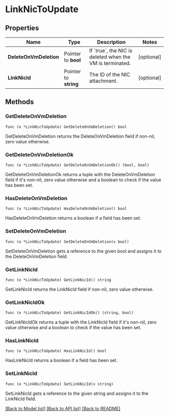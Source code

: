# LinkNicToUpdate

## Properties

Name | Type | Description | Notes
------------ | ------------- | ------------- | -------------
**DeleteOnVmDeletion** | Pointer to **bool** | If &#x60;true&#x60;, the NIC is deleted when the VM is terminated. | [optional] 
**LinkNicId** | Pointer to **string** | The ID of the NIC attachment. | [optional] 

## Methods

### GetDeleteOnVmDeletion

`func (o *LinkNicToUpdate) GetDeleteOnVmDeletion() bool`

GetDeleteOnVmDeletion returns the DeleteOnVmDeletion field if non-nil, zero value otherwise.

### GetDeleteOnVmDeletionOk

`func (o *LinkNicToUpdate) GetDeleteOnVmDeletionOk() (bool, bool)`

GetDeleteOnVmDeletionOk returns a tuple with the DeleteOnVmDeletion field if it's non-nil, zero value otherwise
and a boolean to check if the value has been set.

### HasDeleteOnVmDeletion

`func (o *LinkNicToUpdate) HasDeleteOnVmDeletion() bool`

HasDeleteOnVmDeletion returns a boolean if a field has been set.

### SetDeleteOnVmDeletion

`func (o *LinkNicToUpdate) SetDeleteOnVmDeletion(v bool)`

SetDeleteOnVmDeletion gets a reference to the given bool and assigns it to the DeleteOnVmDeletion field.

### GetLinkNicId

`func (o *LinkNicToUpdate) GetLinkNicId() string`

GetLinkNicId returns the LinkNicId field if non-nil, zero value otherwise.

### GetLinkNicIdOk

`func (o *LinkNicToUpdate) GetLinkNicIdOk() (string, bool)`

GetLinkNicIdOk returns a tuple with the LinkNicId field if it's non-nil, zero value otherwise
and a boolean to check if the value has been set.

### HasLinkNicId

`func (o *LinkNicToUpdate) HasLinkNicId() bool`

HasLinkNicId returns a boolean if a field has been set.

### SetLinkNicId

`func (o *LinkNicToUpdate) SetLinkNicId(v string)`

SetLinkNicId gets a reference to the given string and assigns it to the LinkNicId field.


[[Back to Model list]](../README.md#documentation-for-models) [[Back to API list]](../README.md#documentation-for-api-endpoints) [[Back to README]](../README.md)


